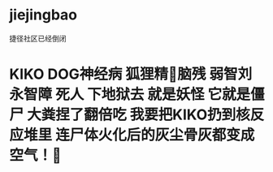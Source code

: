 # jiejingbao
捷径社区已经倒闭

# KIKO DOG神经病 狐狸精🦊脑残 弱智刘永智障 死人 下地狱去 就是妖怪 它就是僵尸 大粪捏了翻倍吃 我要把KIKO扔到核反应堆里 连尸体火化后的灰尘骨灰都变成空气！🌝
